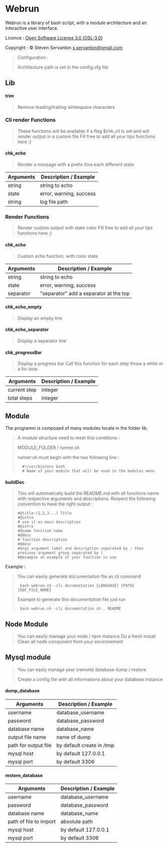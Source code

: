 # Webrun #
 Webrun is a library of bash script, with a module architecture and an interactive user interface.

 Licence : [Open Software License 3.0 (OSL-3.0)](https://opensource.org/licenses/OSL-3.0)

 Copyright : © Steven Servanton <s.servanton@gmail.com>


>  Configuration :
> 
>    Architecture path is set in the config.cfg file
>  


## Lib ##

#### trim ####
>  Remove leading/trailing whitespace characters


### Cli render Functions ###
>  These functions will be available if a flag $chk_cli is set and will render output in a custom file
>  Fill free to add all your tips functions here ;)

#### chk_echo ####
>  Render a message with a prefix fora each different state

| Arguments | Description / Example |
| --------- | --------------------- |
 string |  string to echo| 
|  state |  error, warning, success| 
|  string |  log file path| 

### Render Functions ###
>  Render custom output with state color
>  Fill free to add all your tips functions here ;)

#### chk_echo ####
>  Custom echo function, with color state

| Arguments | Description / Example |
| --------- | --------------------- |
 string |  string to echo| 
|  state |  error, warning, success| 
|  separator |  "separator" add a separator at the top| 
#### chk_echo_empty ####
>  Display an empty line

#### chk_echo_separator ####
>  Display a separator line

#### chk_progressBar ####
>  Display a progress bar
>  Call this function for each step throw a while or a for loop

| Arguments | Description / Example |
| --------- | --------------------- |
 current step |  integer| 
|  total steps |  integer| 

## Module ##
 The programm is composed of many modules locate in the folder lib.

>  A module structure need to meet this conditions :
> 
>  MODULE_FOLDER / runner.sh
> 
>  runner.sh must begin with the two following line :
> 
> 		#!/usr/bin/env bash
> 		# Name of your module that will be used in the modules menu
> 


#### buildDoc ####
>  This will automatically build the README.md with all functions name with respective arguments and descriptions.
>  Respect the following convention to have the right output :
> 
>     #@title-(1,2,3...) Title
>     #@intro
>     # use it as main description
>     #@intro
>     #@name function name
>     #@desc
>     # function description
>     #@desc
>     #args argument label and description separated by : then previous argument group separated by |
>     #@example an example of your function in use

Example : 
>  You can easily generate documentation file as cli command
> 
>      bash webrun.sh -cli documentation {LANGUAGE} {PATH} {DOC_FILE_NAME}
> 
>  Example to generate this documentation file just run
> 
>      bash webrun.sh -cli documentation sh . README
> 


## Node Module ##
>  You can easily manage your node / npm instance
>  Do a fresh install
>  Clean all node component from your environement



## Mysql module ##
>  You can easly manage your (remote) database dump / restore
> 
>  Create a config file with all informations about your database instance


#### dump_database ####
| Arguments | Description / Example |
| --------- | --------------------- |
 username |  database_username| 
|  password |  database_password| 
|  database name |  database_name| 
|  output file name |  name of dump| 
|  path for output file |  by default create in /tmp| 
|  mysql host |  by default 127.0.0.1| 
|  mysql port |  by default 3306| 

#### restore_database ####
| Arguments | Description / Example |
| --------- | --------------------- |
 username |  database_username| 
|  password |  database_password| 
|  database name |  database_name| 
|  path of file to import |  absolute path| 
|  mysql host |  by default 127.0.0.1| 
|  mysql port |  by default 3306| 





